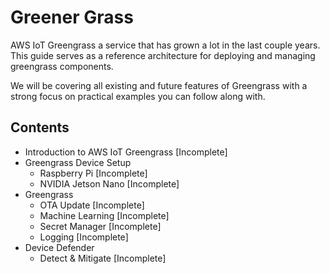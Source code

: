 # Greener Grass

AWS IoT Greengrass a service that has grown a lot in the last couple years. This guide serves as a reference architecture for deploying and managing greengrass components.

We will be covering all existing and future features of Greengrass with a strong focus on practical examples you can follow along with.

## Contents

* Introduction to AWS IoT Greengrass [Incomplete]
* Greengrass Device Setup
  * Raspberry Pi [Incomplete]
  * NVIDIA Jetson Nano [Incomplete]
* Greengrass
  * OTA Update [Incomplete]
  * Machine Learning [Incomplete]
  * Secret Manager [Incomplete]
  * Logging [Incomplete]
* Device Defender
  * Detect & Mitigate [Incomplete]
